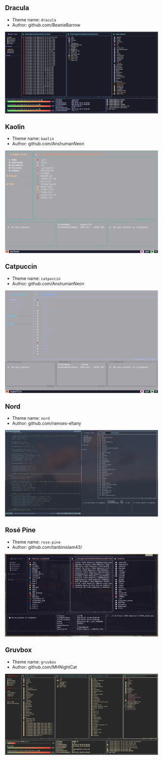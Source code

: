 ## Dracula

- Theme name: `dracula`
- Author: github.com/BeanieBarrow

![](/asset/theme/dracula.png)

## Kaolin

- Theme name: `kaolin`
- Author: github.com/AnshumanNeon

![](/asset/theme/kaolin.png)

## Catpuccin

- Theme name: `catpuccin`
- Author: github.com/AnshumanNeon

![](/asset/theme/catpuccin.png)

## Nord

- Theme name: `nord`
- Author: github.com/ramses-eltany

![](/asset/theme/nord.png)

## Rosé Pine

- Theme name: `rose-pine`
- Author: github.com/tanbinislam43/

![](/asset/theme/rose-pine.png)

## Gruvbox

- Theme name: `gruvbox`
- Author: github.com/MHNightCat

![](/asset/theme/gruvbox.png)
